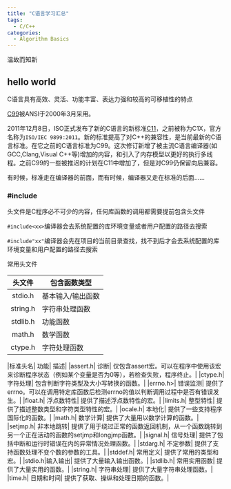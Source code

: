 ```yaml
---
title: "C语言学习汇总"
tags:
  - C/C++
categories:
  - Algorithm Basics
---
```

温故而知新

## hello world
C语言具有高效、灵活、功能丰富、表达力强和较高的可移植性的特点

[C99](https://zh.wikipedia.org/wiki/C%E8%AF%AD%E8%A8%80#C99)被ANSI于2000年3月采用。

2011年12月8日，ISO正式发布了新的C语言的新标准[C11](https://zh.wikipedia.org/wiki/C11)，之前被称为C1X，官方名称为`ISO/IEC 9899:2011`。新的标准提高了对C++的兼容性，是当前最新的C语言标准。在它之前的C语言标准为C99。这次修订新增了被主流C语言编译器(如GCC,Clang,Visual C++等)增加的内容，和引入了内存模型以更好的执行多线程。之前C99的一些被推迟的计划在C11中增加了，但是对C99仍保留向后兼容。

有时候，标准走在编译器的前面，而有时候，编译器又走在标准的后面……

### #include
头文件是C程序必不可少的内容，任何库函数的调用都需要提前包含头文件

`#include<xx>`编译器会去系统配置的库环境变量或者用户配置的路径去搜索

`#include"xx"`编译器会先在项目的当前目录查找，找不到后才会去系统配置的库环境变量和用户配置的路径去搜索

常用头文件

| 头文件 | 包含函数类型 |
| :-----: | ---- |
| stdio.h | 基本输入/输出函数 |
| string.h | 字符串处理函数 |
| stdlib.h | 功能函数 |
| math.h | 数学函数 |
| ctype.h | 字符处理函数 |

|标准头名|	功能|	描述|
|assert.h|	诊断|	仅包含assert宏。可以在程序中使用该宏来诊断程序状态（例如某个变量是否为0等），若检查失败，程序终止。|
|ctype.h|	字符处理|	包含判断字符类型及大小写转换的函数。|
|errno.h>|	错误监测|	提供了errno。可以在调用特定库函数后检测errno的值以判断调用过程中是否有错误发生。|
|float.h|	浮点数特性|	提供了描述浮点数特性的宏。|
|limits.h|	整型特性|	提供了描述整数类型和字符类型特性的宏。|
|ocale.h|	本地化|	提供了一些支持程序国际化的函数。|
|math.h|	数学计算|	提供了大量用以数学计算的函数。|
|setjmp.h|	非本地跳转|	提供了用于绕过正常的函数返回机制，从一个函数跳转到另一个正在活动的函数的setjmp和longjmp函数。|
|signal.h|	信号处理|	提供了包括中断和运行时错误在内的异常情况处理函数。|
|stdarg.h|	不定参数|	提供了支持函数处理不变个数的参数的工具。|
|stddef.h|	常用定义|	提供了常用的类型和宏。|
|stdio.h|输入输出|	提供了大量输入输出函数。|
|stdlib.h|	常用实用函数|	提供了大量实用的函数。|
|string.h|	字符串处理|	提供了大量字符串处理函数。|
|time.h|	日期和时间|	提供了获取、操纵和处理日期的函数。|
